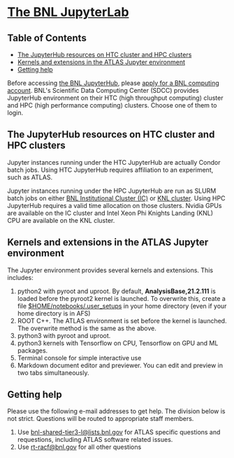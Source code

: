 # [The BNL JupyterLab](https://jupyter.sdcc.bnl.gov)

## Table of Contents

- [The JupyterHub resources on HTC cluster and HPC clusters](#the-jupyterhub-resources-on-htc-cluster-and-hpc-clusters)
- [Kernels and extensions in the ATLAS Jupyter environment](#kernels-and-extensions-in-the-atlas-jupyter-environment)
- [Getting help](#getting-help)

Before accessing [the BNL JupyterHub](https://jupyter.sdcc.bnl.gov), please
[apply for a BNL computing account](https://www.sdcc.bnl.gov/#accounts). BNL's
Scientific Data Computing Center (SDCC) provides JupyterHub environment on their
HTC (high throughput computing) cluster and HPC (high performance computing)
clusters. Choose one of them to login.

## The JupyterHub resources on HTC cluster and HPC clusters

Jupyter instances running under the HTC JupyterHub are actually Condor batch
jobs. Using HTC JupyterHub requires affiliation to an experiment, such as ATLAS.

Jupyter instances running under the HPC JupyterHub are run as SLURM batch jobs
on either
[BNL Institutional Cluster (IC)](https://www.racf.bnl.gov/experiments/sdcc/institutional-cluster/information)
or
[KNL cluster](https://www.racf.bnl.gov/experiments/sdcc/knl-cluster/information).
Using HPC JupyterHub requires a valid time allocation on those clusters. Nvidia
GPUs are available on the IC cluster and Intel Xeon Phi Knights Landing (KNL)
CPU are available on the KNL cluster.

## Kernels and extensions in the ATLAS Jupyter environment

The Jupyter environment provides several kernels and extensions. This includes:

1. python2 with pyroot and uproot. By default, <b>AnalysisBase,21.2.111</b> is
   loaded before the pyroot2 kernel is launched. To overwrite this, create a
   file [$HOME/notebooks/.user_setups](SLACuser_setups.txt) in your home
   directory (even if your home directory is in AFS)
2. ROOT C++. The ATLAS environment is set before the kernel is launched. The
   overwrite method is the same as the above.
3. python3 with pyroot and uproot.
4. python3 kernels with Tensorflow on CPU, Tensorflow on GPU and ML packages.
5. Terminal console for simple interactive use
6. Markdown document editor and previewer. You can edit and preview in two tabs
   simultaneously.

## Getting help

Please use the following e-mail addresses to get help. The division below is not
strict. Questions will be routed to appropriate staff members.

1. Use bnl-shared-tier3-l@lists.bnl.gov for ATLAS specific questions and
   requestions, including ATLAS software related issues.
2. Use rt-racf@bnl.gov for all other questions
